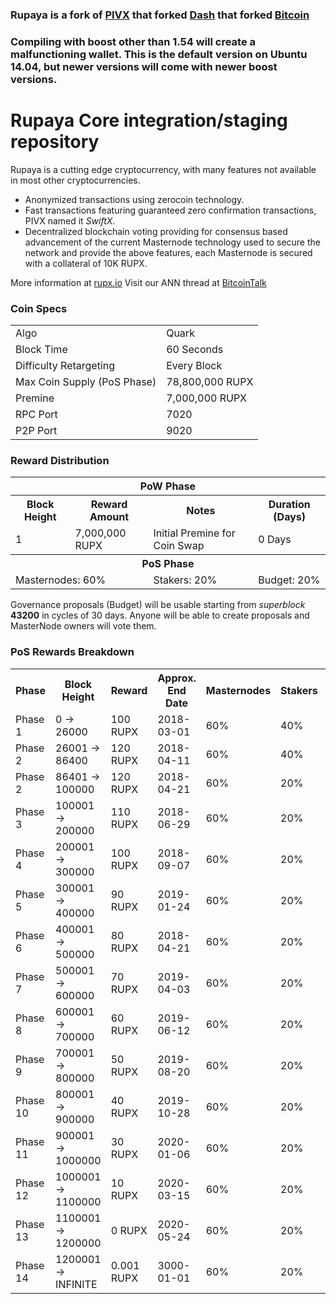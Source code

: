 ### Rupaya is a fork of [PIVX](https://github.com/PIVX-Project/PIVX) that forked [Dash](https://github.com/dashpay/dash) that forked [Bitcoin](https://github.com/bitcoin/bitcoinp)

### Compiling with boost other than 1.54 will create a malfunctioning wallet. This is the default version on Ubuntu 14.04, but newer versions will come with newer boost versions.


# Rupaya Core integration/staging repository


Rupaya is a cutting edge cryptocurrency, with many features not available in most other cryptocurrencies.
- Anonymized transactions using zerocoin technology.
- Fast transactions featuring guaranteed zero confirmation transactions, PIVX named it _SwiftX_.
- Decentralized blockchain voting providing for consensus based advancement of the current Masternode
  technology used to secure the network and provide the above features, each Masternode is secured
  with a collateral of 10K RUPX.

More information at [rupx.io](https://www.rupx.io) Visit our ANN thread at [BitcoinTalk](http://www.bitcointalk.org/index.php)


### Coin Specs
<table>
<tr><td>Algo</td><td>Quark</td></tr>
<tr><td>Block Time</td><td>60 Seconds</td></tr>
<tr><td>Difficulty Retargeting</td><td>Every Block</td></tr>
<tr><td>Max Coin Supply (PoS Phase)</td><td>78,800,000 RUPX</td></tr>
<tr><td>Premine</td><td>7,000,000 RUPX</td></tr>
<tr><td>RPC Port</td><td>7020</td></tr>
<tr><td>P2P Port</td><td>9020</td></tr>
</table>


### Reward Distribution

<table>
<th colspan=4>PoW Phase</th>
<tr><th>Block Height</th><th>Reward Amount</th><th>Notes</th><th>Duration (Days)</th></tr>
<tr><td>1</td><td>7,000,000 RUPX</td><td>Initial Premine for Coin Swap</td><td>0 Days</td></tr>
<tr><th colspan=4>PoS Phase</th></tr>
<td colspan=2>Masternodes: 60%</td><td>Stakers: 20%</td><td>Budget: 20%</td></tr>
</table>

Governance proposals (Budget) will be usable starting from _superblock_ **43200** in cycles of 30 days. Anyone will be able to create proposals and MasterNode owners will vote them.

### PoS Rewards Breakdown

<table>
<th>Phase</th><th>Block Height</th><th>Reward</th><th>Approx. End Date</th><th>Masternodes</th><th>Stakers</th><th>Governance</th>
<tr><td>Phase 1</td><td>0 ->  26000</td><td>100 RUPX</td><td>2018-03-01</td><td>60%</td><td>40%</td><td>0%</td></tr>
<tr><td>Phase 2</td><td> 26001 ->   86400</td><td>120 RUPX</td><td>2018-04-11</td><td>60%</td><td>40%</td><td>0%</td></tr>
<tr><td>Phase 2</td><td> 86401 ->  100000</td><td>120 RUPX</td><td>2018-04-21</td><td>60%</td><td>20%</td><td>20%</td></tr>
<tr><td>Phase 3</td><td>100001 ->  200000</td><td>110 RUPX</td><td>2018-06-29</td><td>60%</td><td>20%</td><td>20%</td></tr>
<tr><td>Phase 4</td><td>200001 ->  300000</td><td>100 RUPX</td><td>2018-09-07</td><td>60%</td><td>20%</td><td>20%</td></tr>
<tr><td>Phase 5</td><td>300001 ->  400000</td><td>90 RUPX</td><td>2019-01-24</td><td>60%</td><td>20%</td><td>20%</td></tr>
<tr><td>Phase 6</td><td>400001 ->  500000</td><td>80 RUPX</td><td>2018-04-21</td><td>60%</td><td>20%</td><td>20%</td></tr>
<tr><td>Phase 7</td><td>500001 ->  600000</td><td>70 RUPX</td><td>2019-04-03</td><td>60%</td><td>20%</td><td>20%</td></tr>
<tr><td>Phase 8</td><td>600001 ->  700000</td><td>60 RUPX</td><td>2019-06-12</td><td>60%</td><td>20%</td><td>20%</td></tr>
<tr><td>Phase 9</td><td>700001 ->  800000</td><td>50 RUPX</td><td>2019-08-20</td><td>60%</td><td>20%</td><td>20%</td></tr>
<tr><td>Phase 10</td><td>800001 ->  900000</td><td>40 RUPX</td><td>2019-10-28</td><td>60%</td><td>20%</td><td>20%</td></tr>
<tr><td>Phase 11</td><td>900001 -> 1000000</td><td>30 RUPX</td><td>2020-01-06</td><td>60%</td><td>20%</td><td>20%</td></tr>
<tr><td>Phase 12</td><td>1000001 -> 1100000</td><td>10 RUPX</td><td>2020-03-15</td><td>60%</td><td>20%</td><td>20%</td></tr>
<tr><td>Phase 13</td><td>1100001 -> 1200000</td><td>0 RUPX</td><td>2020-05-24</td><td>60%</td><td>20%</td><td>20%</td></tr>
<tr><td>Phase 14</td><td>1200001 -> INFINITE</td><td>0.001 RUPX</td><td>3000-01-01</td><td>60%</td><td>20%</td><td>20%</td></tr>
</table>

